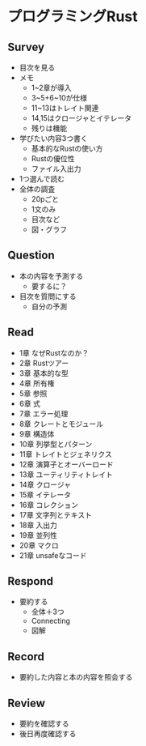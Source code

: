 # プログラミングRust

## Survey
- 目次を見る
- メモ
  - 1~2章が導入
  - 3\~5+6\~10が仕様
  - 11\~13はトレイト関連
  - 14,15はクロージャとイテレータ
  - 残りは機能
- 学びたい内容3つ書く
  - 基本的なRustの使い方
  - Rustの優位性
  - ファイル入出力
- 1つ選んで読む
- 全体の調査
  - 20pごと
  - 1文のみ
  - 目次など
  - 図・グラフ

## Question
- 本の内容を予測する
  - 要するに？
- 目次を質問にする
  - 自分の予測

## Read
- 1章 なぜRustなのか？
- 2章 Rustツアー
- 3章 基本的な型
- 4章 所有権
- 5章 参照
- 6章 式
- 7章 エラー処理
- 8章 クレートとモジュール
- 9章 構造体
- 10章 列挙型とパターン
- 11章 トレイトとジェネリクス
- 12章 演算子とオーバーロード
- 13章 ユーティリティトレイト
- 14章 クロージャ
- 15章 イテレータ
- 16章 コレクション
- 17章 文字列とテキスト
- 18章 入出力
- 19章 並列性
- 20章 マクロ
- 21章 unsafeなコード

## Respond
- 要約する
  - 全体＋3つ
  - Connecting
  - 図解

## Record
- 要約した内容と本の内容を照会する

## Review
- 要約を確認する
- 後日再度確認する
